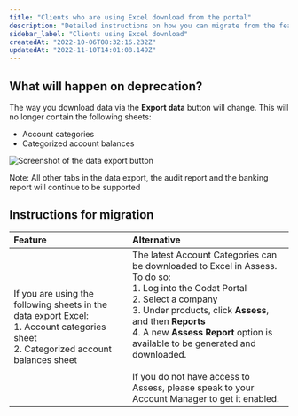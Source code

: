 ```yaml
---
title: "Clients who are using Excel download from the portal"
description: "Detailed instructions on how you can migrate from the features you're using today"
sidebar_label: "Clients using Excel download"
createdAt: "2022-10-06T08:32:16.232Z"
updatedAt: "2022-11-10T14:01:08.149Z"
---
```



## What will happen on deprecation?
The way you download data via the **Export data** button will change. This will no longer contain the following sheets:
- Account categories
- Categorized account balances

![Screenshot of the data export button](/img/assess/data-export.png)

Note: All other tabs in the data export, the audit report and the banking report will continue to be supported


## Instructions for migration

| Feature 	| Alternative 	|
|:--	|:--	|
| If you are using the following sheets in the data export Excel: <br/>1. Account categories sheet <br/>2. Categorized account balances sheet 	| The latest Account Categories can be downloaded to Excel in Assess. To do so: <br/> 1. Log into the Codat Portal<br/> 2. Select a company <br/> 3. Under products, click **Assess**, and then **Reports** <br/> 4.  A new **Assess Report** option is available to be generated and downloaded. <br/><br/> If you do not have access to Assess, please speak to your Account Manager to get it enabled. 	|